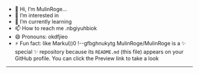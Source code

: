 - 👋 Hi, I’m MulinRoge...
- 👀 I’m interested in 
- 🌱 I’m currently learning
- 📫 How to reach me .nbgiyuhbiok
- 😄 Pronouns: okdfjieo
- ⚡ Fun fact: like Markul))0
!--gfbghnukytg
MulinRoge/MulinRoge is a ✨ special ✨ repository because its `README.md` (this file) appears on your GitHub profile.
You can click the Preview link to take a look 
---
